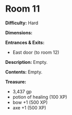 # Room 11

**Difficulty:** Hard

**Dimensions:** 

**Entrances & Exits:**
- East door (to room 12)

**Description:**
Empty.

**Contents:**
Empty.

**Treasure:**
- 3,437 gp
- potion of healing (100 XP)
- bow +1 (500 XP)
- axe +1 (500 XP)